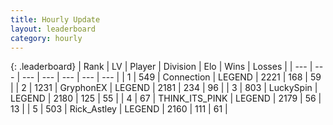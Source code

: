 ```yaml
---
title: Hourly Update
layout: leaderboard
category: hourly
---
```


{: .leaderboard}
| Rank | LV | Player | Division | Elo | Wins | Losses |
| --- | --- | --- | --- | --- | --- | --- |
| <span data-change="0">1</span> | 549 | <span title="ID: 539711">Connection</span> | LEGEND | <span data-change="0">2221</span> | <span data-change="0">168</span> | <span data-change="0">59</span> |
| <span data-change="0">2</span> | 1231 | <span title="ID: 315148">GryphonEX</span> | LEGEND | <span data-change="-6">2181</span> | <span data-change="1">234</span> | <span data-change="1">96</span> |
| <span data-change="0">3</span> | 803 | <span title="ID: 498412">LuckySpin</span> | LEGEND | <span data-change="0">2180</span> | <span data-change="0">125</span> | <span data-change="0">55</span> |
| <span data-change="0">4</span> | 67 | <span title="ID: 528133">THINK_ITS_PINK</span> | LEGEND | <span data-change="0">2179</span> | <span data-change="0">56</span> | <span data-change="0">13</span> |
| <span data-change="0">5</span> | 503 | <span title="ID: 466583">Rick_Astley</span> | LEGEND | <span data-change="0">2160</span> | <span data-change="0">111</span> | <span data-change="0">61</span> |
